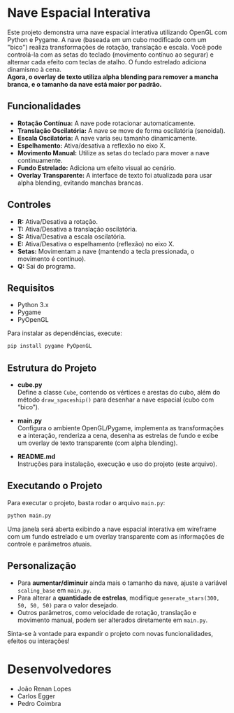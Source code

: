 # Nave Espacial Interativa

Este projeto demonstra uma nave espacial interativa utilizando OpenGL com Python e Pygame. A nave (baseada em um cubo modificado com um "bico") realiza transformações de rotação, translação e escala. Você pode controlá-la com as setas do teclado (movimento contínuo ao segurar) e alternar cada efeito com teclas de atalho. O fundo estrelado adiciona dinamismo à cena.  
**Agora, o overlay de texto utiliza alpha blending para remover a mancha branca, e o tamanho da nave está maior por padrão.**

## Funcionalidades

- **Rotação Contínua:** A nave pode rotacionar automaticamente.
- **Translação Oscilatória:** A nave se move de forma oscilatória (senoidal).
- **Escala Oscilatória:** A nave varia seu tamanho dinamicamente.
- **Espelhamento:** Ativa/desativa a reflexão no eixo X.
- **Movimento Manual:** Utilize as setas do teclado para mover a nave continuamente.
- **Fundo Estrelado:** Adiciona um efeito visual ao cenário.
- **Overlay Transparente:** A interface de texto foi atualizada para usar alpha blending, evitando manchas brancas.

## Controles

- **R:** Ativa/Desativa a rotação.
- **T:** Ativa/Desativa a translação oscilatória.
- **S:** Ativa/Desativa a escala oscilatória.
- **E:** Ativa/Desativa o espelhamento (reflexão) no eixo X.
- **Setas:** Movimentam a nave (mantendo a tecla pressionada, o movimento é contínuo).
- **Q:** Sai do programa.

## Requisitos

- Python 3.x
- Pygame
- PyOpenGL

Para instalar as dependências, execute:
```bash
pip install pygame PyOpenGL
```

## Estrutura do Projeto

- **cube.py**  
  Define a classe `Cube`, contendo os vértices e arestas do cubo, além do método `draw_spaceship()` para desenhar a nave espacial (cubo com “bico”).
  
- **main.py**  
  Configura o ambiente OpenGL/Pygame, implementa as transformações e a interação, renderiza a cena, desenha as estrelas de fundo e exibe um overlay de texto transparente (com alpha blending).

- **README.md**  
  Instruções para instalação, execução e uso do projeto (este arquivo).

## Executando o Projeto

Para executar o projeto, basta rodar o arquivo `main.py`:

```bash
python main.py
```

Uma janela será aberta exibindo a nave espacial interativa em wireframe com um fundo estrelado e um overlay transparente com as informações de controle e parâmetros atuais.

## Personalização

- Para **aumentar/diminuir** ainda mais o tamanho da nave, ajuste a variável `scaling_base` em `main.py`.  
- Para alterar a **quantidade de estrelas**, modifique `generate_stars(300, 50, 50, 50)` para o valor desejado.  
- Outros parâmetros, como velocidade de rotação, translação e movimento manual, podem ser alterados diretamente em `main.py`.

Sinta-se à vontade para expandir o projeto com novas funcionalidades, efeitos ou interações!



# Desenvolvedores  
- João Renan Lopes
- Carlos Egger
- Pedro Coimbra
